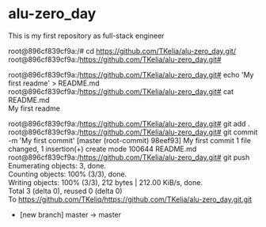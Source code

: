 # alu-zero_day
This is my first repository as full-stack engineer

root@896cf839cf9a:/# cd https://github.com/TKelia/alu-zero_day.git/
root@896cf839cf9a:/https://github.com/TKelia/alu-zero_day.git#

root@896cf839cf9a:/https://github.com/TKelia/alu-zero_day.git# echo 'My first readme' > README.md                                                                 
root@896cf839cf9a:/https://github.com/TKelia/alu-zero_day.git# cat README.md                                                                                      
My first readme 

root@896cf839cf9a:/https://github.com/TKelia/alu-zero_day.git# git add .
root@896cf839cf9a:/https://github.com/TKelia/alu-zero_day.git# git commit -m 'My first commit'
[master (root-commit) 98eef93] My first commit
 1 file changed, 1 insertion(+)
 create mode 100644 README.md
root@896cf839cf9a:/https://github.com/TKelia/alu-zero_day.git# git push                                                                                           
Enumerating objects: 3, done.                                                                                                         
Counting objects: 100% (3/3), done.                                                                                                   
Writing objects: 100% (3/3), 212 bytes | 212.00 KiB/s, done.                                                                          
Total 3 (delta 0), reused 0 (delta 0)                                                                                                 
To https://github.com/TKeliq/https://github.com/TKelia/alu-zero_day.git.git                                                                                       
 * [new branch]      master -> master  
